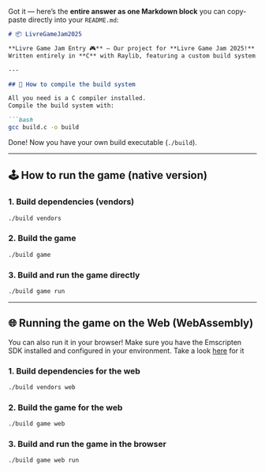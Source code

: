 Got it — here’s the **entire answer as one Markdown block** you can copy-paste directly into your `README.md`:

````markdown
# 📦 LivreGameJam2025

**Livre Game Jam Entry 🎮** — Our project for **Livre Game Jam 2025!**  
Written entirely in **C** with Raylib, featuring a custom build system — because who needs *Make* or *CMake*, am I right? 😄

---

## 🚀 How to compile the build system

All you need is a C compiler installed.  
Compile the build system with:

```bash
gcc build.c -o build
````

Done! Now you have your own build executable (`./build`).

---

## 🕹️ How to run the game (native version)

### 1. Build dependencies (vendors)

```bash
./build vendors
```

### 2. Build the game

```bash
./build game
```

### 3. Build and run the game directly

```bash
./build game run
```

---

## 🌐 Running the game on the Web (WebAssembly)

You can also run it in your browser! Make sure you have the Emscripten SDK installed and configured in your environment. Take a look [here](https://github.com/emscripten-core/emsdk) for it

### 1. Build dependencies for the web

```bash
./build vendors web
```

### 2. Build the game for the web

```bash
./build game web
```

### 3. Build and run the game in the browser

```bash
./build game web run
```

```
```

